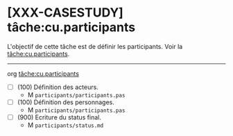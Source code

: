 [XXX-CASESTUDY] tâche:cu.participants
===========================================================

L'objectif de cette tâche est de définir les participants.
 Voir la [tâche:cu.participants](https://modelscript.readthedocs.io/en/latest/tasks/cu/cu.participants/index.html).

________
org [tâche:cu.participants](https://modelscript.readthedocs.io/en/latest/tasks/cu/cu.participants/index.html)

- [ ] (100) Définition des acteurs.
    - M ``participants/participants.pas``
- [ ] (100) Définition des personnages.
    - M ``participants/participants.pas``    
- [ ] (900) Ecriture du status final.
    - M ``participants/status.md``
